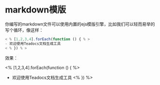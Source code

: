 # markdown模版

你编写的markdown文件可以使用内置的ejs模版引擎，比如我们可以轻而易举的写个循环，像这样：

```javascript
< % [1,2,3,4].forEach(function () { % >
- 欢迎使用Teadocs文档生成工具
< % }) % >
```

效果：

<% [1,2,3,4].forEach(function () { %>
- 欢迎使用Teadocs文档生成工具
<% }) %>